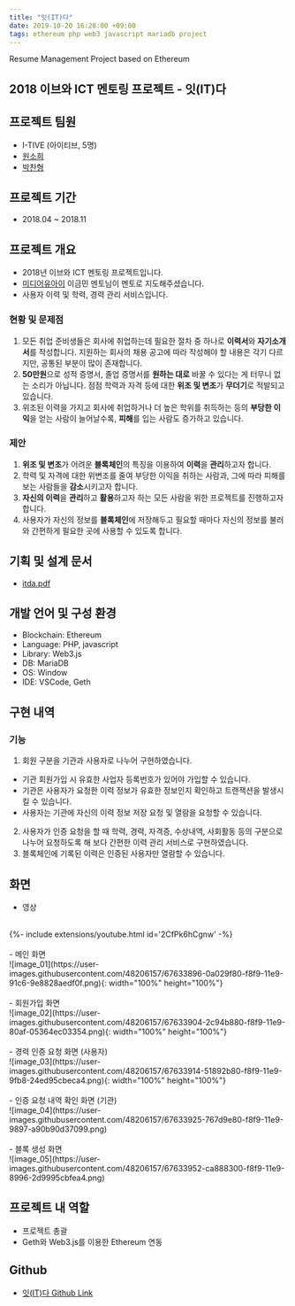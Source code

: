 ```yaml
---
title: "잇(IT)다"
date: 2019-10-20 16:28:00 +09:00
tags: ethereum php web3 javascript mariadb project
---
```


Resume Management Project based on Ethereum

## 2018 이브와 ICT 멘토링 프로젝트 - 잇(IT)다

## 프로젝트 팀원
- I-TIVE (아이티브, 5명)
- [원소희](https://github.com/infiduk)
- [박찬형](https://github.com/ch-4ml)

## 프로젝트 기간
- 2018.04 ~ 2018.11

## 프로젝트 개요
- 2018년 이브와 ICT 멘토링 프로젝트입니다.
- [미디어유아이](http://www.mediaui.co.kr/) 이금민 멘토님이 멘토로 지도해주셨습니다.
- 사용자 이력 및 학력, 경력 관리 서비스입니다.

### 현황 및 문제점
1. 모든 취업 준비생들은 회사에 취업하는데 필요한 절차 중 하나로 **이력서**와 **자기소개서**를 작성합니다. 지원하는 회사의 채용 공고에 따라 작성해야 할 내용은 각기 다르지만, 공통된 부분이 많이 존재합니다.
2. **50만원**으로 성적 증명서, 졸업 증명서를 **원하는 대로** 바꿀 수 있다는 게 터무니 없는 소리가 아닙니다. 점점 학력과 자격 등에 대한 **위조 및 변조**가 **무더기**로 적발되고 있습니다.
3. 위조된 이력을 가지고 회사에 취업하거나 더 높은 학위를 취득하는 등의 **부당한 이익**을 얻는 사람이 늘어날수록, **피해**를 입는 사람도 증가하고 있습니다.

### 제안
1. **위조 및 변조**가 어려운 **블록체인**의 특징을 이용하여 **이력**을 **관리**하고자 합니다.
2. 학력 및 자격에 대한 위변조를 줄여 부당한 이익을 취하는 사람과, 그에 따라 피해를 보는 사람들을 **감소**시키고자 합니다.
3. **자신의 이력**을 **관리**하고 **활용**하고자 하는 모든 사람을 위한 프로젝트를 진행하고자 합니다.
4. 사용자가 자신의 정보를 **블록체인**에 저장해두고 필요할 때마다 자신의 정보를 불러와 간편하게 필요한 곳에 사용할 수 있도록 합니다.

## 기획 및 설계 문서
- [itda.pdf]()

## 개발 언어 및 구성 환경
- Blockchain: Ethereum
- Language: PHP, javascript
- Library: Web3.js
- DB: MariaDB
- OS: Window
- IDE: VSCode, Geth

## 구현 내역

### 기능
1. 회원 구분을 기관과 사용자로 나누어 구현하였습니다.
  - 기관 회원가입 시 유효한 사업자 등록번호가 있어야 가입할 수 있습니다.
  - 기관은 사용자가 요청한 이력 정보가 유효한 정보인지 확인하고 트랜잭션을 발생시킬 수 있습니다.
  - 사용자는 기관에 자신의 이력 정보 저장 요청 및 열람을 요청할 수 있습니다.
2. 사용자가 인증 요청을 할 때 학력, 경력, 자격증, 수상내역, 사회활동 등의 구분으로 나누어 요청하도록 해 보다 간편한 이력 관리 서비스로 구현하였습니다.
3. 블록체인에 기록된 이력은 인증된 사용자만 열람할 수 있습니다.

## 화면
- 영상
<br />
{%- include extensions/youtube.html id='2CfPk6hCgnw' -%}
<br />
<br />
- 메인 화면
<br />
![image_01](https://user-images.githubusercontent.com/48206157/67633896-0a029f80-f8f9-11e9-91c6-9e8828aedf0f.png){: width="100%" height="100%"}
<br />
<br />
- 회원가입 화면
<br />
![image_02](https://user-images.githubusercontent.com/48206157/67633904-2c94b880-f8f9-11e9-80af-05364ec03354.png){: width="100%" height="100%"}
<br />
<br />
- 경력 인증 요청 화면 (사용자)
<br />
![image_03](https://user-images.githubusercontent.com/48206157/67633914-51892b80-f8f9-11e9-9fb8-24ed95cbeca4.png){: width="100%" height="100%"}
<br />
<br />
- 인증 요청 내역 확인 화면 (기관)
<br />
![image_04](https://user-images.githubusercontent.com/48206157/67633925-767d9e80-f8f9-11e9-9897-a90b90d37099.png)
<br />
<br />
- 블록 생성 화면
<br />
![image_05](https://user-images.githubusercontent.com/48206157/67633952-ca888300-f8f9-11e9-8996-2d9995cbfea4.png)

## 프로젝트 내 역할
- 프로젝트 총괄
- Geth와 Web3.js를 이용한 Ethereum 연동

## Github
- [잇(IT)다 Github Link](https://github.com/infiduk/itda)